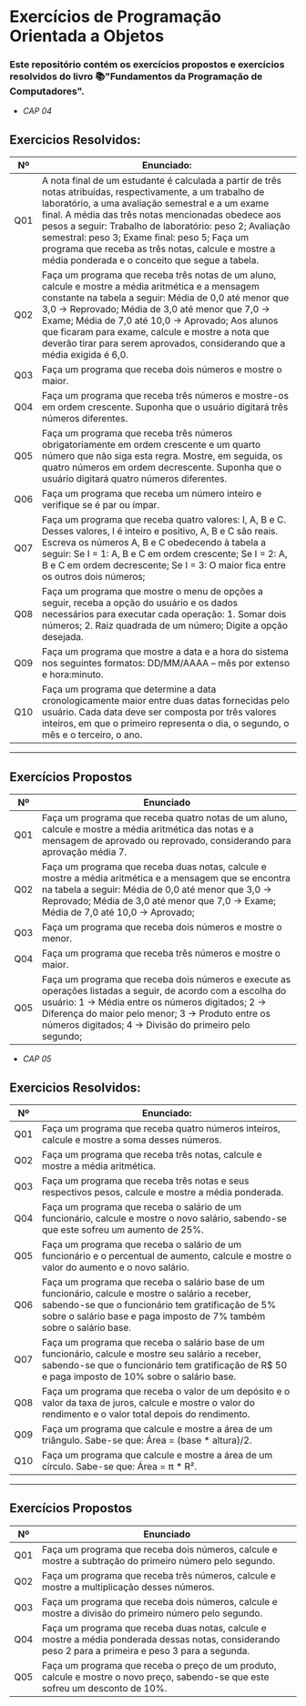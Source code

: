 # Exercícios de Programação Orientada a Objetos

### Este repositório contém os exercícios propostos e exercícios resolvidos do livro 📚"Fundamentos da Programação de Computadores".        

- *_CAP 04_*

##  Exercicios Resolvidos:

| Nº   | Enunciado:                                                                                   |
|------|-----------------------------------------------------------------------------------------------|
| Q01  | A nota final de um estudante é calculada a partir de três notas atribuídas, respectivamente, a um trabalho de laboratório, a uma avaliação semestral e a um exame final. A média das três notas mencionadas obedece aos pesos a seguir: Trabalho de laboratório: peso 2; Avaliação semestral: peso 3; Exame final: peso 5; Faça um programa que receba as três notas, calcule e mostre a média ponderada e o conceito que segue a tabela. |
| Q02  | Faça um programa que receba três notas de um aluno, calcule e mostre a média aritmética e a mensagem constante na tabela a seguir: Média de 0,0 até menor que 3,0 → Reprovado; Média de 3,0 até menor que 7,0 → Exame; Média de 7,0 até 10,0 → Aprovado; Aos alunos que ficaram para exame, calcule e mostre a nota que deverão tirar para serem aprovados, considerando que a média exigida é 6,0. |
| Q03  | Faça um programa que receba dois números e mostre o maior. |
| Q04  | Faça um programa que receba três números e mostre-os em ordem crescente. Suponha que o usuário digitará três números diferentes. |
| Q05  | Faça um programa que receba três números obrigatoriamente em ordem crescente e um quarto número que não siga esta regra. Mostre, em seguida, os quatro números em ordem decrescente. Suponha que o usuário digitará quatro números diferentes. |
| Q06  | Faça um programa que receba um número inteiro e verifique se é par ou ímpar. |
| Q07  | Faça um programa que receba quatro valores: I, A, B e C. Desses valores, I é inteiro e positivo, A, B e C são reais. Escreva os números A, B e C obedecendo à tabela a seguir: Se I = 1: A, B e C em ordem crescente; Se I = 2: A, B e C em ordem decrescente; Se I = 3: O maior fica entre os outros dois números; |
| Q08  | Faça um programa que mostre o menu de opções a seguir, receba a opção do usuário e os dados necessários para executar cada operação: 1.	Somar dois números; 2.	Raiz quadrada de um número; Digite a opção desejada. |
| Q09  | Faça um programa que mostre a data e a hora do sistema nos seguintes formatos: DD/MM/AAAA – mês por extenso e hora:minuto. |
| Q10  | 	Faça um programa que determine a data cronologicamente maior entre duas datas fornecidas pelo usuário. Cada data deve ser composta por três valores inteiros, em que o primeiro representa o dia, o segundo, o mês e o terceiro, o ano. |

---

##  Exercícios Propostos

| Nº   | Enunciado                                                                                     |
|------|-----------------------------------------------------------------------------------------------|
| Q01  | Faça um programa que receba quatro notas de um aluno, calcule e mostre a média aritmética das notas e a mensagem de aprovado ou reprovado, considerando para aprovação média 7. |
| Q02  | Faça um programa que receba duas notas, calcule e mostre a média aritmética e a mensagem que se encontra na tabela a seguir: Média de 0,0 até menor que 3,0 → Reprovado; Média de 3,0 até menor que 7,0 → Exame; Média de 7,0 até 10,0 → Aprovado;     |
| Q03  | Faça um programa que receba dois números e mostre o menor. |
| Q04  | Faça um programa que receba três números e mostre o maior. |
| Q05  | 	Faça um programa que receba dois números e execute as operações listadas a seguir, de acordo com a escolha do usuário: 1 → Média entre os números digitados; 2 → Diferença do maior pelo menor; 3 → Produto entre os números digitados; 4 → Divisão do primeiro pelo segundo; |

- *_CAP 05_*                  

##  Exercicios Resolvidos:

| Nº   | Enunciado:                                                                                   |
|------|-----------------------------------------------------------------------------------------------|
| Q01  | Faça um programa que receba quatro números inteiros, calcule e mostre a soma desses números. |
| Q02  | Faça um programa que receba três notas, calcule e mostre a média aritmética.                 |
| Q03  | Faça um programa que receba três notas e seus respectivos pesos, calcule e mostre a média ponderada. |
| Q04  | Faça um programa que receba o salário de um funcionário, calcule e mostre o novo salário, sabendo-se que este sofreu um aumento de 25%. |
| Q05  | Faça um programa que receba o salário de um funcionário e o percentual de aumento, calcule e mostre o valor do aumento e o novo salário. |
| Q06  | Faça um programa que receba o salário base de um funcionário, calcule e mostre o salário a receber, sabendo-se que o funcionário tem gratificação de 5% sobre o salário base e paga imposto de 7% também sobre o salário base. |
| Q07  | Faça um programa que receba o salário base de um funcionário, calcule e mostre seu salário a receber, sabendo-se que o funcionário tem gratificação de R$ 50 e paga imposto de 10% sobre o salário base. |
| Q08  | Faça um programa que receba o valor de um depósito e o valor da taxa de juros, calcule e mostre o valor do rendimento e o valor total depois do rendimento. |
| Q09  | Faça um programa que calcule e mostre a área de um triângulo. Sabe-se que: Área = (base * altura)/2. |
| Q10  | Faça um programa que calcule e mostre a área de um círculo. Sabe-se que: Área = π * R². |

---

##  Exercícios Propostos

| Nº   | Enunciado                                                                                     |
|------|-----------------------------------------------------------------------------------------------|
| Q01  | Faça um programa que receba dois números, calcule e mostre a subtração do primeiro número pelo segundo. |
| Q02  | Faça um programa que receba três números, calcule e mostre a multiplicação desses números.     |
| Q03  | Faça um programa que receba dois números, calcule e mostre a divisão do primeiro número pelo segundo. |
| Q04  | Faça um programa que receba duas notas, calcule e mostre a média ponderada dessas notas, considerando peso 2 para a primeira e peso 3 para a segunda. |
| Q05  | Faça um programa que receba o preço de um produto, calcule e mostre o novo preço, sabendo-se que este sofreu um desconto de 10%. |
